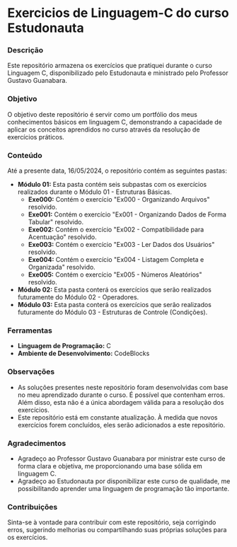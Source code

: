 
# Exercicios de Linguagem-C do curso Estudonauta 

### Descrição

Este repositório armazena os exercícios que pratiquei durante o curso Linguagem C, disponibilizado pelo Estudonauta e ministrado pelo Professor Gustavo Guanabara.

### Objetivo

O objetivo deste repositório é servir como um portfólio dos meus conhecimentos básicos em linguagem C, demonstrando a capacidade de aplicar os conceitos aprendidos no curso através da resolução de exercícios práticos.

### Conteúdo

Até a presente data, 16/05/2024, o repositório contém as seguintes pastas:

- **Módulo 01:** Esta pasta contém seis subpastas com os exercícios realizados durante o Módulo 01 - Estruturas Básicas.
  - **Exe000:** Contém o exercício "Ex000 - Organizando Arquivos" resolvido.
  - **Exe001:** Contém o exercício "Ex001 - Organizando Dados de Forma Tabular" resolvido.
  - **Exe002:** Contém o exercício "Ex002 - Compatibilidade para Acentuação" resolvido.
  - **Exe003:** Contém o exercício "Ex003 - Ler Dados dos Usuários" resolvido.
  - **Exe004:** Contém o exercício "Ex004 - Listagem Completa e Organizada" resolvido.
  - **Exe005:** Contém o exercício "Ex005 - Números Aleatórios" resolvido.
- **Módulo 02:** Esta pasta conterá os exercícios que serão realizados futuramente do Módulo 02 - Operadores.
- **Módulo 03:** Esta pasta conterá os exercícios que serão realizados futuramente do Módulo 03 - Estruturas de Controle (Condições).

### Ferramentas

- **Linguagem de Programação:** C
- **Ambiente de Desenvolvimento:** CodeBlocks

### Observações

- As soluções presentes neste repositório foram desenvolvidas com base no meu aprendizado durante o curso. É possível que contenham erros. Além disso, esta não é a única abordagem válida para a resolução dos exercícios.
- Este repositório está em constante atualização. À medida que novos exercícios forem concluídos, eles serão adicionados a este repositório.

### Agradecimentos

- Agradeço ao Professor Gustavo Guanabara por ministrar este curso de forma clara e objetiva, me proporcionando uma base sólida em linguagem C.
- Agradeço ao Estudonauta por disponibilizar este curso de qualidade, me possibilitando aprender uma linguagem de programação tão importante.

### Contribuições

Sinta-se à vontade para contribuir com este repositório, seja corrigindo erros, sugerindo melhorias ou compartilhando suas próprias soluções para os exercícios.
